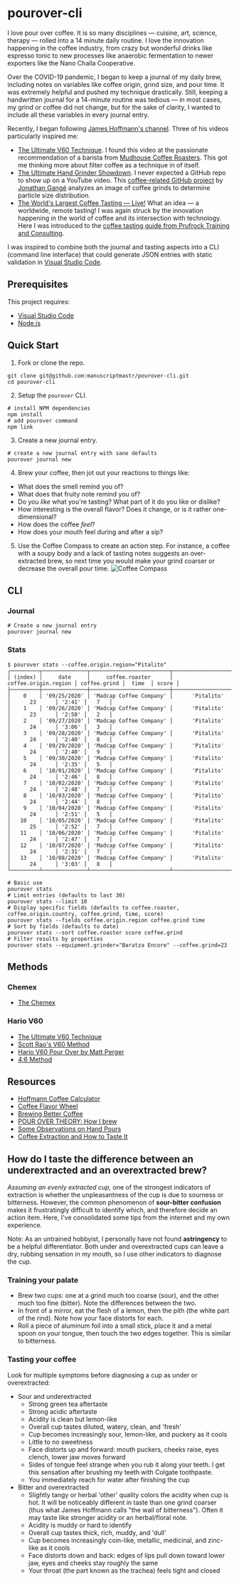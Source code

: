 # pourover-cli

I love pour over coffee. It is so many disciplines — cuisine, art, science, therapy — rolled into a 14 minute daily routine. I love the innovation happening in the coffee industry, from crazy but wonderful drinks like espresso tonic to new processes like anaerobic fermentation to newer exporters like the Nano Challa Cooperative.

Over the COVID-19 pandemic, I began to keep a journal of my daily brew, including notes on variables like coffee origin, grind size, and pour time. It was extremely helpful and pushed my technique drastically. Still, keeping a handwritten journal for a 14-minute routine was tedious — in most cases, my grind or coffee did not change, but for the sake of clarity, I wanted to include all these variables in every journal entry.

Recently, I began following [James Hoffmann's channel](https://www.youtube.com/channel/UCMb0O2CdPBNi-QqPk5T3gsQ). Three of his videos particularly inspired me:

- [The Ultimate V60 Technique](https://www.youtube.com/watch?v=AI4ynXzkSQo). I found this video at the passionate recommendation of a barista from [Mudhouse Coffee Roasters](https://mudhouse.com/). This got me thinking more about filter coffee as a technique in of itself.
- [The Ultimate Hand Grinder Showdown](https://www.youtube.com/watch?v=dn9OuRl1F3k). I never expected a GitHub repo to show up on a YouTube video. This [coffee-related GitHub project](https://github.com/jgagneastro/coffeegrindsize) by [Jonathan Gangé](https://github.com/jgagneastro) analyzes an image of coffee grinds to determine particle size distribution.
- [The World's Largest Coffee Tasting — Live!](https://www.youtube.com/watch?v=JI7PQu-i578) What an idea — a worldwide, remote tasting! I was again struck by the innovation happening in the world of coffee and its intersection with technology. Here I was introduced to the [coffee tasting guide from Prufrock Training and Consulting](http://bit.ly/HoffmannCoffeePDF).

I was inspired to combine both the journal and tasting aspects into a CLI (command line interface) that could generate JSON entries with static validation in [Visual Studio Code](https://code.visualstudio.com/).

## Prerequisites

This project requires:

- [Visual Studio Code](https://code.visualstudio.com/)
- [Node.js](https://nodejs.org/en/)

## Quick Start

1. Fork or clone the repo.

```shell
git clone git@github.com:manuscriptmastr/pourover-cli.git
cd pourover-cli
```

2. Setup the `pourover` CLI.

```shell
# install NPM dependencies
npm install
# add pourover command
npm link
```

3. Create a new journal entry.

```shell
# create a new journal entry with sane defaults
pourover journal new
```

4. Brew your coffee, then jot out your reactions to things like:

- What does the smell remind you of?
- What does that fruity note remind you of?
- Do you _like_ what you're tasting? What part of it do you like or dislike?
- How interesting is the overall flavor? Does it change, or is it rather one-dimensional?
- How does the coffee _feel_?
- How does your mouth feel during and after a sip?

5. Use the Coffee Compass to create an action step. For instance, a coffee with a soupy body and a lack of tasting notes suggests an over-extracted brew, so next time you would make your grind coarser or decrease the overall pour time.
   ![Coffee Compass](./coffee-compass.jpg)

## CLI

### Journal

```shell
# Create a new journal entry
pourover journal new
```

### Stats

```shell
$ pourover stats --coffee.origin.region="Pitalito"
┌─────────┬──────────────┬─────────────────────────┬──────────────────────┬──────────────┬────────┬───────┐
│ (index) │     date     │     coffee.roaster      │ coffee.origin.region │ coffee.grind │  time  │ score │
├─────────┼──────────────┼─────────────────────────┼──────────────────────┼──────────────┼────────┼───────┤
│    0    │ '09/25/2020' │ 'Madcap Coffee Company' │      'Pitalito'      │      23      │ '2:41' │   7   │
│    1    │ '09/26/2020' │ 'Madcap Coffee Company' │      'Pitalito'      │      23      │ '2:50' │   2   │
│    2    │ '09/27/2020' │ 'Madcap Coffee Company' │      'Pitalito'      │      24      │ '3:06' │   3   │
│    3    │ '09/28/2020' │ 'Madcap Coffee Company' │      'Pitalito'      │      24      │ '2:40' │   8   │
│    4    │ '09/29/2020' │ 'Madcap Coffee Company' │      'Pitalito'      │      24      │ '2:40' │   9   │
│    5    │ '09/30/2020' │ 'Madcap Coffee Company' │      'Pitalito'      │      24      │ '2:35' │   5   │
│    6    │ '10/01/2020' │ 'Madcap Coffee Company' │      'Pitalito'      │      24      │ '2:46' │   8   │
│    7    │ '10/02/2020' │ 'Madcap Coffee Company' │      'Pitalito'      │      24      │ '2:48' │   7   │
│    8    │ '10/03/2020' │ 'Madcap Coffee Company' │      'Pitalito'      │      24      │ '2:44' │   8   │
│    9    │ '10/04/2020' │ 'Madcap Coffee Company' │      'Pitalito'      │      24      │ '2:51' │   5   │
│   10    │ '10/05/2020' │ 'Madcap Coffee Company' │      'Pitalito'      │      25      │ '2:52' │   7   │
│   11    │ '10/06/2020' │ 'Madcap Coffee Company' │      'Pitalito'      │      24      │ '2:47' │   7   │
│   12    │ '10/07/2020' │ 'Madcap Coffee Company' │      'Pitalito'      │      24      │ '2:31' │   7   │
│   13    │ '10/08/2020' │ 'Madcap Coffee Company' │      'Pitalito'      │      24      │ '3:03' │   8   │
└─────────┴──────────────┴─────────────────────────┴──────────────────────┴──────────────┴────────┴───────┘
```

```shell
# Basic use
pourover stats
# Limit entries (defaults to last 30)
pourover stats --limit 10
# Display specific fields (defaults to coffee.roaster, coffee.origin.country, coffee.grind, time, score)
pourover stats --fields coffee.origin.region coffee.grind time
# Sort by fields (defaults to date)
pourover stats --sort coffee.roaster score coffee.grind
# Filter results by properties
pourover stats --equipment.grinder="Baratza Encore" --coffee.grind=23
```

## Methods

### Chemex

- [The Chemex](https://youtu.be/ikt-X5x7yoc?t=427)

### Hario V60

- [The Ultimate V60 Technique](https://www.youtube.com/watch?v=AI4ynXzkSQo)
- [Scott Rao's V60 Method](https://www.youtube.com/watch?v=c0Qe_ASxfNM)
- [Hario V60 Pour Over by Matt Perger](https://vimeo.com/46612013)
- [4:6 Method](https://www.youtube.com/watch?v=wmCW8xSWGZY)

## Resources

- [Hoffmann Coffee Calculator](https://coda.io/@alessandro-mingione/hoffmann-coffee-calculator)
- [Coffee Flavor Wheel](https://notbadcoffee.com/flavor-wheel-en/)
- [Brewing Better Coffee](https://coffeeadastra.com/2018/11/30/brewing-better-coffee/)
- [POUR OVER THEORY: How I brew](https://medium.com/@dngilb/pour-over-theory-how-i-brew-6c07aff69ca4)
- [Some Observations on Hand Pours](https://www.scottrao.com/blog/2016/10/8/some-observations-on-hand-pours)
- [Coffee Extraction and How to Taste It](https://www.baristahustle.com/blog/coffee-extraction-and-how-to-taste-it/)

## How do I taste the difference between an underextracted and an overextracted brew?

_Assuming an evenly extracted cup,_ one of the strongest indicators of extraction is whether the unpleasantness of the cup is due to sourness or bitterness. However, the common phenomenon of **sour-bitter confusion** makes it frustratingly difficult to identify which, and therefore decide an action item. Here, I've consolidated some tips from the internet and my own experience.

Note: As an untrained hobbyist, I personally have not found **astringency** to be a helpful differentiator. Both under and overextracted cups can leave a dry, rubbing sensation in my mouth, so I use other indicators to diagnose the cup.

### Training your palate

- Brew two cups: one at a grind much too coarse (sour), and the other much too fine (bitter). Note the differences between the two.
- In front of a mirror, eat the flesh of a lemon, then the pith (the white part of the rind). Note how your face distorts for each.
- Roll a piece of aluminum foil into a small stick, place it and a metal spoon on your tongue, then touch the two edges together. This is similar to bitterness.

### Tasting your coffee

Look for multiple symptoms before diagnosing a cup as under or overextracted:

- Sour and underextracted
  - Strong green tea aftertaste
  - Strong acidic aftertaste
  - Acidity is clean but lemon-like
  - Overall cup tastes diluted, watery, clean, and 'fresh'
  - Cup becomes increasingly sour, lemon-like, and puckery as it cools
  - Little to no sweetness
  - Face distorts up and forward: mouth puckers, cheeks raise, eyes clench, lower jaw moves forward
  - Sides of tongue feel strange when you rub it along your teeth. I get this sensation after brushing my teeth with Colgate toothpaste.
  - You immediately reach for water after finishing the cup
- Bitter and overextracted
  - Slightly tangy or herbal 'other' quality colors the acidity when cup is hot. It will be noticeably different in taste than one grind coarser (thus what James Hoffmann calls "the wall of bitterness"). Often it may taste like stronger acidity or an herbal/floral note.
  - Acidity is muddy or hard to identify
  - Overall cup tastes thick, rich, muddy, and 'dull'
  - Cup becomes increasingly coin-like, metallic, medicinal, and zinc-like as it cools
  - Face distorts down and back: edges of lips pull down toward lower jaw, eyes and cheeks stay roughly the same
  - Your throat (the part known as the trachea) feels tight and closed
